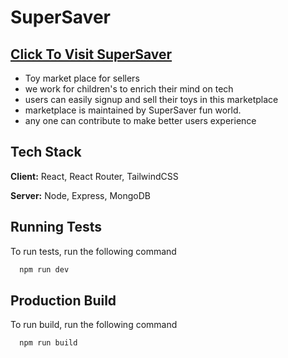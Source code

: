 # SuperSaver

## [Click To Visit SuperSaver](https://supersavergalexy.web.app/)

- Toy market place for sellers
- we work for children's to enrich their mind on tech
- users can easily signup and sell their toys in this marketplace
- marketplace is maintained by SuperSaver fun world.
- any one can contribute to make better users experience
 

## Tech Stack

**Client:** React, React Router, TailwindCSS

**Server:** Node, Express, MongoDB

## Running Tests

To run tests, run the following command

```bash
  npm run dev
```
## Production Build

To run build, run the following command

```bash
  npm run build
```
